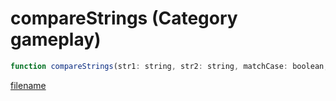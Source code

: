 # compareStrings (Category gameplay)

```js
function compareStrings(str1: string, str2: string, matchCase: boolean, maxLength: number): number
```

[filename](compareStrings_m.md ':include')